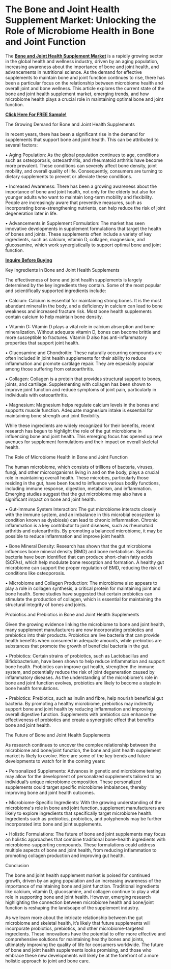 # The Bone and Joint Health Supplement Market: Unlocking the Role of Microbiome Health in Bone and Joint Function

The **[Bone and Joint Health Supplement Market](https://www.nextmsc.com/report/bone-and-joint-health-supplement-market-hc3025)** is a rapidly growing sector in the global health and wellness industry, driven by an aging population, increasing awareness about the importance of bone and joint health, and advancements in nutritional science. As the demand for effective supplements to maintain bone and joint function continues to rise, there has been a particular focus on the relationship between microbiome health and overall joint and bone wellness. This article explores the current state of the bone and joint health supplement market, emerging trends, and how microbiome health plays a crucial role in maintaining optimal bone and joint function.

**[Click Here For FREE Sample!](https://www.nextmsc.com/bone-and-joint-health-supplement-market-hc3025/request-sample)**

The Growing Demand for Bone and Joint Health Supplements

In recent years, there has been a significant rise in the demand for supplements that support bone and joint health. This can be attributed to several factors:

•	Aging Population: As the global population continues to age, conditions such as osteoporosis, osteoarthritis, and rheumatoid arthritis have become more prevalent. These conditions can severely affect bone density, joint mobility, and overall quality of life. Consequently, consumers are turning to dietary supplements to prevent or alleviate these conditions.

•	Increased Awareness: There has been a growing awareness about the importance of bone and joint health, not only for the elderly but also for younger adults who want to maintain long-term mobility and flexibility. People are increasingly aware that preventive measures, such as incorporating bone-strengthening nutrients, can help reduce the risk of joint degeneration later in life.

•	Advancements in Supplement Formulation: The market has seen innovative developments in supplement formulations that target the health of bones and joints. These supplements often include a variety of key ingredients, such as calcium, vitamin D, collagen, magnesium, and glucosamine, which work synergistically to support optimal bone and joint function.

**[Inquire Before Buying](https://www.nextmsc.com/bone-and-joint-health-supplement-market-hc3025/inquire-before-buying)**

Key Ingredients in Bone and Joint Health Supplements

The effectiveness of bone and joint health supplements is largely determined by the key ingredients they contain. Some of the most popular and scientifically supported ingredients include:

•	Calcium: Calcium is essential for maintaining strong bones. It is the most abundant mineral in the body, and a deficiency in calcium can lead to bone weakness and increased fracture risk. Most bone health supplements contain calcium to help maintain bone density.

•	Vitamin D: Vitamin D plays a vital role in calcium absorption and bone mineralization. Without adequate vitamin D, bones can become brittle and more susceptible to fractures. Vitamin D also has anti-inflammatory properties that support joint health.

•	Glucosamine and Chondroitin: These naturally occurring compounds are often included in joint health supplements for their ability to reduce inflammation and promote cartilage repair. They are especially popular among those suffering from osteoarthritis.

•	Collagen: Collagen is a protein that provides structural support to bones, joints, and cartilage. Supplementing with collagen has been shown to improve joint function and reduce symptoms of joint pain, particularly in individuals with osteoarthritis.

•	Magnesium: Magnesium helps regulate calcium levels in the bones and supports muscle function. Adequate magnesium intake is essential for maintaining bone strength and joint flexibility.

While these ingredients are widely recognized for their benefits, recent research has begun to highlight the role of the gut microbiome in influencing bone and joint health. This emerging focus has opened up new avenues for supplement formulations and their impact on overall skeletal health.

The Role of Microbiome Health in Bone and Joint Function

The human microbiome, which consists of trillions of bacteria, viruses, fungi, and other microorganisms living in and on the body, plays a crucial role in maintaining overall health. These microbes, particularly those residing in the gut, have been found to influence various bodily functions, including immune response, digestion, metabolism, and inflammation. Emerging studies suggest that the gut microbiome may also have a significant impact on bone and joint health.

•	Gut-Immune System Interaction: The gut microbiome interacts closely with the immune system, and an imbalance in this microbial ecosystem (a condition known as dysbiosis) can lead to chronic inflammation. Chronic inflammation is a key contributor to joint diseases, such as rheumatoid arthritis and osteoarthritis. By promoting a balanced microbiome, it may be possible to reduce inflammation and improve joint health.

•	Bone Mineral Density: Research has shown that the gut microbiome influences bone mineral density (BMD) and bone metabolism. Specific bacteria have been identified that can produce short-chain fatty acids (SCFAs), which help modulate bone resorption and formation. A healthy gut microbiome can support the proper regulation of BMD, reducing the risk of conditions like osteoporosis.

•	Microbiome and Collagen Production: The microbiome also appears to play a role in collagen synthesis, a critical protein for maintaining joint and bone health. Some studies have suggested that certain probiotics can stimulate the production of collagen, which is essential for maintaining the structural integrity of bones and joints.

Probiotics and Prebiotics in Bone and Joint Health Supplements

Given the growing evidence linking the microbiome to bone and joint health, many supplement manufacturers are now incorporating probiotics and prebiotics into their products. Probiotics are live bacteria that can provide health benefits when consumed in adequate amounts, while prebiotics are substances that promote the growth of beneficial bacteria in the gut.

•	Probiotics: Certain strains of probiotics, such as Lactobacillus and Bifidobacterium, have been shown to help reduce inflammation and support bone health. Probiotics can improve gut health, strengthen the immune system, and potentially reduce the risk of joint degeneration caused by inflammatory diseases. As the understanding of the microbiome's role in bone and joint function evolves, probiotics are likely to become a staple in bone health formulations.

•	Prebiotics: Prebiotics, such as inulin and fibre, help nourish beneficial gut bacteria. By promoting a healthy microbiome, prebiotics may indirectly support bone and joint health by reducing inflammation and improving overall digestive function. Supplements with prebiotics can enhance the effectiveness of probiotics and create a synergistic effect that benefits bone and joint health.

The Future of Bone and Joint Health Supplements

As research continues to uncover the complex relationship between the microbiome and bone/joint function, the bone and joint health supplement market is likely to evolve. Here are some of the key trends and future developments to watch for in the coming years:

•	Personalized Supplements: Advances in genetic and microbiome testing may allow for the development of personalized supplements tailored to an individual’s unique microbiome composition. These personalized supplements could target specific microbiome imbalances, thereby improving bone and joint health outcomes.

•	Microbiome-Specific Ingredients: With the growing understanding of the microbiome's role in bone and joint function, supplement manufacturers are likely to explore ingredients that specifically target microbiome health. Ingredients such as prebiotics, probiotics, and polyphenols may be further incorporated into bone and joint supplements.

•	Holistic Formulations: The future of bone and joint supplements may focus on holistic approaches that combine traditional bone-health ingredients with microbiome-supporting compounds. These formulations could address multiple aspects of bone and joint health, from reducing inflammation to promoting collagen production and improving gut health.

Conclusion

The bone and joint health supplement market is poised for continued growth, driven by an aging population and an increasing awareness of the importance of maintaining bone and joint function. Traditional ingredients like calcium, vitamin D, glucosamine, and collagen continue to play a vital role in supporting bone and joint health. However, emerging research highlighting the connection between microbiome health and bone/joint function is reshaping the landscape of the supplement industry.

As we learn more about the intricate relationship between the gut microbiome and skeletal health, it’s likely that future supplements will incorporate probiotics, prebiotics, and other microbiome-targeted ingredients. These innovations have the potential to offer more effective and comprehensive solutions for maintaining healthy bones and joints, ultimately improving the quality of life for consumers worldwide. The future of bone and joint health supplements looks promising, and those who embrace these new developments will likely be at the forefront of a more holistic approach to joint and bone care.
